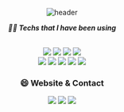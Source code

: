 <div align="center">
<!-- [![](https://raw.githubusercontent.com/J-Ymini/J-Ymini/main/profile-summary-card-output/github_dark/0-profile-details.svg)](https://github.com/vn7n24fzkq/github-profile-summary-cards)
 [![](https://raw.githubusercontent.com/J-Ymini/J-Ymini/main/profile-summary-card-output/github_dark/2-most-commit-language.svg)](https://github.com/vn7n24fzkq/github-profile-summary-cards)
[![](https://raw.githubusercontent.com/J-Ymini/J-Ymini/main/profile-summary-card-output/github_dark/3-stats.svg)](https://github.com/vn7n24fzkq/github-profile-summary-cards)  -->

![header](https://capsule-render.vercel.app/api?type=waving&color=000000&animation=fadeIn&height=170&section=header&text=Hi,%20I'm%20Malek%20Khelil%20🖐🏻&fontSize=30&fontColor=ffffff&fontAlignY=33)

<!--  [![Anurag's GitHub stats](https://github-readme-stats.vercel.app/api?username=J-Ymini&show_icons=true&theme=onedark)](https://github.com/anuraghazra/github-readme-stats)  -->
 
<!--  [![Top Langs](https://github-readme-stats.vercel.app/api/top-langs/?username=J-Ymini&layout=compact)](https://github.com/anuraghazra/github-readme-stats) -->

 
<!-- ### 🛠 Tech Stack 🛠 -->
 
***👨‍💻 Techs that I have been using***

 <br/>
  <img src="https://img.shields.io/badge/HTML5-E34F26?style=for-the-badge&logo=HTML5&logoColor=white"/>
 <img src="https://img.shields.io/badge/CSS3-1572B6?style=for-the-badge&logo=css3&logoColor=white"/>
 <img src="https://img.shields.io/badge/Javascript-ffb13b?style=for-the-badge&logo=javascript&logoColor=white"/> 
  <img src="https://img.shields.io/badge/bootstrap-%23563D7C.svg?style=for-the-badge&logo=bootstrap&logoColor=white"/>
 <br />
  <img src="https://img.shields.io/badge/python-3670A0?style=for-the-badge&logo=python&logoColor=ffdd54"/>
  <img src="https://img.shields.io/badge/PHP-777BB4?style=for-the-badge&logo=php&logoColor=white"/>
  <img src="https://img.shields.io/badge/laravel-%23FF2D20.svg?style=for-the-badge&logo=laravel&logoColor=white"/>
  <img src="https://img.shields.io/badge/java-%23ED8B00.svg?style=for-the-badge&logo=java&logoColor=white"/> 
  <img src="https://img.shields.io/badge/Android-3DDC84?style=for-the-badge&logo=android&logoColor=white"/> 
 
 

 <!--   <img src="https://img.shields.io/badge/React Router-CA4245?style=for-the-badge&logo=React Router&logoColor=white"/> -->
<!--   <img src="https://img.shields.io/badge/Redux-764ABC?style=for-the-badge&logo=Redux&logoColor=white"/> -->
<!--   <img src="https://img.shields.io/badge/Chart.js-FF6384?style=for-the-badge&logo=Chart.js&logoColor=white"/> -->
<!--   <br/> -->

<!--   <img src="https://img.shields.io/badge/Git-F05032?style=for-the-badge&logo=Git&logoColor=white"/> -->
 
<!--  <br/> -->
 
<!-- ***🤔 Techs that I'm currently interested!*** -->
<!--  <br/> -->

<!--   <img src="https://img.shields.io/badge/Recoil-764ABC?style=for-the-badge&logo=Redux&logoColor=white"/> -->
<!--    <img src="https://img.shields.io/badge/Jest-C21325?style=for-the-badge&logo=Jest&logoColor=white"/> -->
 <!--   <img src="https://img.shields.io/badge/Docker-2496ED?style=for-the-badge&logo=Docker&logoColor=white"/> -->
 
<!--   <img src="https://img.shields.io/badge/Webpack-8DD6F9?style=for-the-badge&logo=Webpack&logoColor=white"/>  -->
<!--   <img src="https://img.shields.io/badge/GraphQL-E434AA?style=for-the-badge&logo=GraphQL&logoColor=white"/> -->
 
 
<!--  <br/> -->
<!--  <br/> -->
 
 ### 😄 Website & Contact
  <a href="https://jymini.tistory.com/"><img src="https://img.shields.io/badge/Portfolio-ffffff?style=for-the-badge&logo=Portfolio&logoColor=black"/></a>
 <a href="mailto:malek.kh211@gmail.com"><img src="https://img.shields.io/badge/Gmail-EA4335?style=for-the-badge&logo=Gmail&logoColor=white"/></a>
  <a href="https://www.linkedin.com/in/malek-khelil/"><img src="https://img.shields.io/badge/linkedin-%230077B5.svg?style=for-the-badge&logo=linkedin&logoColor=white"/></a>
<!-- <a href="https://winter-pond-0a7.notion.site/d562fb0110964e6c9485d29e7c491eca"><img src="https://img.shields.io/badge/Notion-000000?style=for-the-badge&logo=Notion&logoColor=white"/></a> -->


<!--
**mkh-dev/mkh-dev** is a ✨ _special_ ✨ repository because its `README.md` (this file) appears on your GitHub profile.

Here are some ideas to get you started:

- 🔭 I’m currently working on ...
- 🌱 I’m currently learning ...
- 👯 I’m looking to collaborate on ...
- 🤔 I’m looking for help with ...
- 💬 Ask me about ...
- 📫 How to reach me: ...
- 😄 Pronouns: ...
- ⚡ Fun fact: ...
-->

</div>

